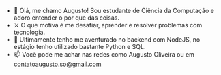 - 👋 Olá, me chamo Augusto! Sou estudante de Ciência da Computação e adoro entender o por que das coisas.
- ⚔ O que motiva é me desafiar, aprender e resolver problemas com tecnologia.
- 🌱 Ultimamente tenho me aventurado no backend com NodeJS, no estágio tenho utilizado bastante Python e SQL.
- 📫 Você pode me achar nas redes como Augusto Oliveira ou em contatoaugusto.so@gmail.com
